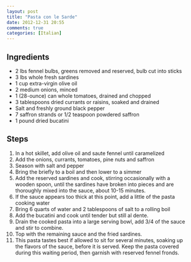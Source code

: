 ```yaml
---
layout: post
title: "Pasta con le Sarde"
date: 2012-12-31 20:55
comments: true
categories: [Italian]
---
```

## Ingredients
* 2 lbs fennel bulbs, greens removed and reserved, bulb cut into sticks 
* 3 lbs whole fresh sardines 
* 1 cup extra-virgin olive oil 
* 2 medium onions, minced 
* 1 (28-ounce) can whole tomatoes, drained and chopped 
* 3 tablespoons dried currants or raisins, soaked and drained 
* Salt and freshly ground black pepper 
* 7 saffron strands or 1/2 teaspoon powdered saffron 
* 1 pound dried bucatini 

## Steps
1. In a hot skillet, add olive oil and saute fennel until caramelized
1. Add the onions, currants, tomatoes, pine nuts and saffron
1. Season with salt and pepper
1. Bring the briefly to a boil and then lower to a simmer
1. Add the reserved sardines and cook, stirring occasionally with a wooden spoon, until the sardines have broken into pieces and are thoroughly mixed into the sauce, about 10-15 minutes. 
1. If the sauce appears too thick at this point, add a little of the pasta cooking water
1. Bring 6 quarts of water and 2 tablespoons of salt to a rolling boil
1. Add the bucatini and cook until tender but still al dente. 
1. Drain the cooked pasta into a large serving bowl, add 3/4 of the sauce and stir to combine. 
1. Top with the remaining sauce and the fried sardines. 
1. This pasta tastes best if allowed to sit for several minutes, soaking up the flavors of the sauce, before it is served. Keep the pasta covered during this waiting period, then garnish with reserved fennel fronds. 
